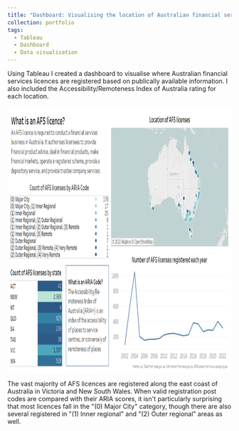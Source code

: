 ```yaml
---
title: "Dashboard: Visualising the location of Australian financial services licences using Tableau"
collection: portfolio 
tags:
  - Tableau
  - Dashboard
  - Data visualisation
---
```

Using Tableau I created a dashboard to visualise where Australian financial services licences are registered based on publically available information. I also included the Accessibility/Remoteness Index of Australia rating for each location.



<img src="/images/Dashboard 1.png" width="1000" height="600">


The vast majority of AFS licences are registered along the east coast of Australia in Victoria and New South Wales. When valid registration post codes are compared with their ARIA scores, it isn't particularly surprising that most licences fall in the "(0) Major City" category, though there are also several registered in "(1) Inner regional" and "(2) Outer regional" areas as well. 


